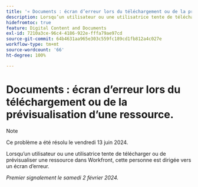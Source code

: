 ```yaml
---
title: '« Documents : écran d’erreur lors du téléchargement ou de la prévisualisation d’une ressource. »'
description: Lorsqu’un utilisateur ou une utilisatrice tente de télécharger ou de prévisualiser une ressource dans Workfront, cette personne est dirigée vers un écran d’erreur.
hidefromtoc: true
feature: Digital Content and Documents
exl-id: 7210a3ce-96c4-4186-922e-fffa79ae97cd
source-git-commit: 64b4631aa965e303c559fc189cd1fb812a4c027e
workflow-type: tm+mt
source-wordcount: '66'
ht-degree: 100%

---
```


# Documents : écran d’erreur lors du téléchargement ou de la prévisualisation d’une ressource.

>[!NOTE]
>
>Ce problème a été résolu le vendredi 13 juin 2024.

Lorsqu’un utilisateur ou une utilisatrice tente de télécharger ou de prévisualiser une ressource dans Workfront, cette personne est dirigée vers un écran d’erreur.

_Premier signalement le samedi 2 février 2024._
